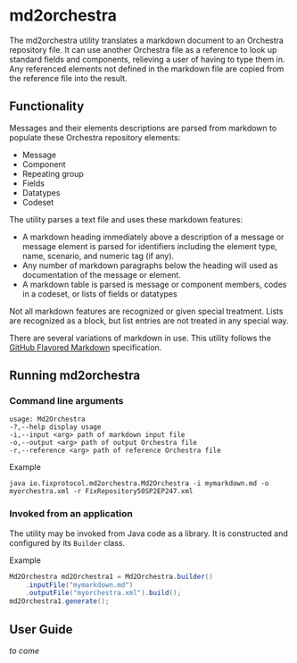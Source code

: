 # md2orchestra

The md2orchestra utility translates a markdown document to an Orchestra repository file. It can use another Orchestra file as a reference to look up standard fields and components, relieving a user of having to type them in. Any referenced elements not defined in the markdown file are copied from the reference file into the result.

## Functionality

Messages and their elements descriptions are parsed from markdown to populate these Orchestra repository elements:

* Message
* Component
* Repeating group
* Fields
* Datatypes
* Codeset

The utility parses a text file and uses these markdown features:

* A markdown heading immediately above a description of a message or message element is parsed for identifiers including the element type, name, scenario, and numeric tag (if any).
* Any number of markdown paragraphs below the heading will used as documentation of the message or element.
* A markdown table is parsed is message or component members, codes in a codeset, or lists of fields or datatypes

Not all markdown features are recognized or given special treatment. Lists are recognized as a block, but list entries are not treated in any special way.

There are several variations of markdown in use. This utility follows the [GitHub Flavored Markdown](https://github.github.com/gfm/) specification.

## Running md2orchestra

### Command line arguments

```
usage: Md2Orchestra 
-?,--help display usage 
-i,--input <arg> path of markdown input file 
-o,--output <arg> path of output Orchestra file 
-r,--reference <arg> path of reference Orchestra file
```

Example

```
java io.fixprotocol.md2orchestra.Md2Orchestra -i mymarkdown.md -o myorchestra.xml -r FixRepository50SP2EP247.xml
```

### Invoked from an application

The utility may be invoked from Java code as a library. It is constructed and configured by its `Builder` class.

Example

```java
Md2Orchestra md2Orchestra1 = Md2Orchestra.builder()
    .inputFile("mymarkdown.md")
    .outputFile("myorchestra.xml").build();
md2Orchestra1.generate();
```

## User Guide

*to come*